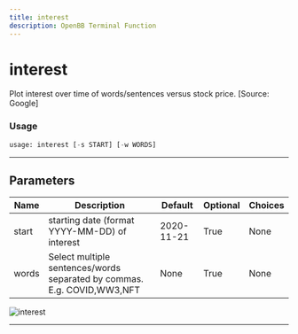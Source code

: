 ```yaml
---
title: interest
description: OpenBB Terminal Function
---
```


# interest

Plot interest over time of words/sentences versus stock price. [Source: Google]

### Usage

```python
usage: interest [-s START] [-w WORDS]
```

---

## Parameters

| Name | Description | Default | Optional | Choices |
| ---- | ----------- | ------- | -------- | ------- |
| start | starting date (format YYYY-MM-DD) of interest | 2020-11-21 | True | None |
| words | Select multiple sentences/words separated by commas. E.g. COVID,WW3,NFT | None | True | None |
![interest](https://user-images.githubusercontent.com/25267873/157575723-23c55e4e-9e87-4647-b8fa-8ed9643f471f.png)

---

